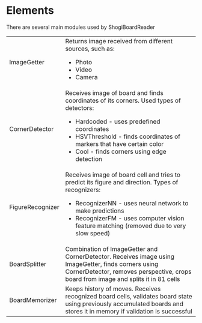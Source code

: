 # Elements

There are several main modules used by ShogiBoardReader


<table>
<tr>
    <td>ImageGetter</td>    
    <td>
        Returns image received from different sources, such as:
        <ul>
            <li>Photo</li>
            <li>Video</li>
            <li>Camera</li>
        </ul>
    </td>    
</tr>
<tr>
    <td>CornerDetector</td>    
    <td>
        Receives image of board and finds coordinates of its corners. Used types of detectors:
        <ul>
            <li>Hardcoded - uses predefined coordinates</li>
            <li>HSVThreshold - finds coordinates of markers that have certain color</li>
            <li>Cool - finds corners using edge detection</li>
        </ul>
    </td>    
</tr>
<tr>
    <td>FigureRecognizer</td>    
    <td>
        Receives image of board cell and tries to predict its figure and direction.
        Types of recognizers:
        <ul>
            <li>RecognizerNN - uses neural network to make predictions</li>
            <li>RecognizerFM - uses computer vision feature matching (removed due to very slow speed)</li>
        </ul>
    </td>    
</tr>
<tr>
    <td>BoardSplitter</td>
    <td>
        Combination of ImageGetter and CornerDetector. 
        Receives image using ImageGetter, finds corners using CornerDetector,
        removes perspective, crops board from image and splits it in 81 cells
    </td>
</tr>
<tr>
    <td>BoardMemorizer</td>
    <td>
        Keeps history of moves. Receives recognized board cells, 
        validates board state using previously accumulated boards
        and stores it in memory if validation is successful
    </td>
</tr>
</table>
